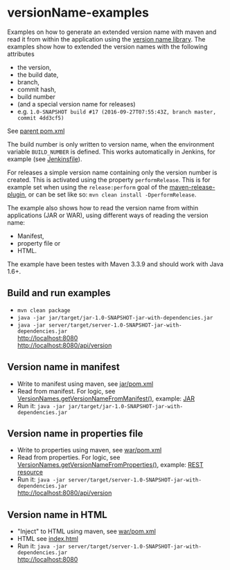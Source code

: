 versionName-examples
====================

Examples on how to generate an extended version name with maven and read it from within the application using the [version name library](https://github.com/triologygmbh/versionName).
The examples show how to extended the version names with the following attributes
- the version,
- the build date,
- branch,
- commit hash,
- build number
- (and a special version name for releases)
- e.g. ``1.0-SNAPSHOT build #17 (2016-09-27T07:55:43Z, branch master, commit 4dd3cf5)``

See [parent pom.xml](pom.xml)

The build number is only written to version name, when the environment variable ``BUILD_NUMBER`` is defined. This works automatically in Jenkins, for example (see [Jenkinsfile](../Jenkinsfile)).

For releases a simple version name containing only the version number is created. This is activated using the property ``performRelease``. This is for example set when using the ``release:perform`` goal of the [maven-release-plugin](http://maven.apache.org/maven-release/maven-release-plugin), or can be set like so: ``mvn clean install -DperformRelease``.


The example also shows how to read the version name from within applications (JAR or WAR), using different ways of reading the version name:
 - Manifest,
 - property file or
 - HTML.

The example have been testes with Maven 3.3.9 and should work with Java 1.6+.

## Build and run examples
- ``mvn clean package``
- ``java -jar jar/target/jar-1.0-SNAPSHOT-jar-with-dependencies.jar ``
- ``java -jar server/target/server-1.0-SNAPSHOT-jar-with-dependencies.jar``  
    [http://localhost:8080](http://localhost:8080)  
    [http://localhost:8080/api/version](http://localhost:8080/api/version)

## Version name in manifest
- Write to manifest using maven, see [jar/pom.xml](jar/pom.xml)
- Read from manifest. For logic, see [VersionNames.getVersionNameFromManifest()](../versionName/src/main/java/de/triology/versionname/VersionNames.java), example: [JAR](jar/src/main/java/de/triology/versionname/App.java)
- Run it: ``java -jar jar/target/jar-1.0-SNAPSHOT-jar-with-dependencies.jar ``

## Version name in properties file
- Write to properties using maven, see [war/pom.xml](war/pom.xml)
- Read from properties. For logic, see [VersionNames.getVersionNameFromProperties()](../versionName/src/main/java/de/triology/versionname/VersionNames.java), example: [REST resource](war/src/main/java/de/triology/versionname/VersionResource.java)
- Run it: ``java -jar server/target/server-1.0-SNAPSHOT-jar-with-dependencies.jar``  
  [http://localhost:8080/api/version](http://localhost:8080/api/version)

## Version name in HTML
- "Inject" to HTML using maven, see [war/pom.xml](war/pom.xml)
- HTML see [index.html](war/src/main/webapp/index.html)
- Run it: ``java -jar server/target/server-1.0-SNAPSHOT-jar-with-dependencies.jar``  
  [http://localhost:8080](http://localhost:8080)
